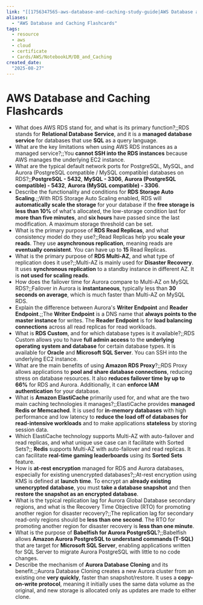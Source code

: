 ```yaml
---
link: "[[1756347565-aws-database-and-caching-study-guide|AWS Database and Caching Study Guide]]"
aliases: 
  - "AWS Database and Caching Flashcards"
tags:
  - resource
  - aws
  - cloud
  - certificate
  - Cards/AWS/NotebookLM/DB_and_Caching
created_date:
  "2025-08-27"
---
```

# AWS Database and Caching Flashcards
- What does AWS RDS stand for, and what is its primary function?;;RDS stands for **Relational Database Service**, and it is a **managed database service** for databases that use **SQL** as a query language.
- What are the key limitations when using AWS RDS instances as a managed service?;;You **cannot SSH into the RDS instances** because AWS manages the underlying EC2 instance.
- What are the typical default network ports for PostgreSQL, MySQL, and Aurora (PostgreSQL compatible / MySQL compatible) databases on RDS?;;**PostgreSQL - 5432**, **MySQL - 3306**, **Aurora (PostgreSQL compatible) - 5432**, **Aurora (MySQL compatible) - 3306**.
- Describe the functionality and conditions for **RDS Storage Auto Scaling**.;;With RDS Storage Auto Scaling enabled, RDS will **automatically scale the storage** for your database if the **free storage is less than 10%** of what's allocated, the low-storage condition last for **more than five minutes**, and **six hours** have passed since the last modification. A maximum storage threshold can be set.
- What is the primary purpose of **RDS Read Replicas**, and what consistency model do they use?;;Read Replicas help you **scale your reads**. They use **asynchronous replication**, meaning reads are **eventually consistent**. You can have up to **15** Read Replicas.
- What is the primary purpose of **RDS Multi-AZ**, and what type of replication does it use?;;Multi-AZ is mainly used for **Disaster Recovery**. It uses **synchronous replication** to a standby instance in different AZ. It is **not used for scaling reads**.
- How does the failover time for Aurora compare to Multi-AZ on MySQL RDS?;;Failover in Aurora is **instantaneous**, typically less than **30 seconds on average**, which is much faster than Multi-AZ on MySQL RDS.
- Explain the difference between Aurora's **Writer Endpoint** and **Reader Endpoint**.;;The **Writer Endpoint** is a DNS name that **always points to the master instance** for writes. The **Reader Endpoint** is for **load balancing connections** across all read replicas for read workloads.
- What is **RDS Custom**, and for which database types is it available?;;RDS Custom allows you to have **full admin access** to the **underlying operating system and database** for certain database types. It is available for **Oracle** and **Microsoft SQL Server**. You can SSH into the underlying EC2 instance.
- What are the main benefits of using **Amazon RDS Proxy**?;;RDS Proxy allows applications to **pool and share database connections**, reducing stress on database resources. It also **reduces failover time by up to 66%** for RDS and Aurora. Additionally, it can **enforce IAM authentication** for your database.
- What is **Amazon ElastiCache** primarily used for, and what are the two main caching technologies it manages?;;ElastiCache provides **managed Redis or Memcached**. It is used for **in-memory databases** with high performance and low latency to **reduce the load off of databases for read-intensive workloads** and to make applications **stateless** by storing session data.
- Which ElastiCache technology supports Multi-AZ with auto-failover and read replicas, and what unique use case can it facilitate with Sorted Sets?;; **Redis** supports Multi-AZ with auto-failover and read replicas. It can facilitate **real-time gaming leaderboards** using its **Sorted Sets** feature.
- How is **at-rest encryption** managed for RDS and Aurora databases, especially for existing unencrypted databases?;;At-rest encryption using KMS is defined at **launch time**. To encrypt an **already existing unencrypted database**, you must **take a database snapshot** and then **restore the snapshot as an encrypted database**.
- What is the typical replication lag for Aurora Global Database secondary regions, and what is the Recovery Time Objective (RTO) for promoting another region for disaster recovery?;;The replication lag for secondary read-only regions should be **less than one second**. The RTO for promoting another region for disaster recovery is **less than one minute**.
- What is the purpose of **Babelfish for Aurora PostgreSQL**?;;Babelfish allows **Amazon Aurora PostgreSQL to understand commands (T-SQL)** that are target for **Microsoft SQL Server**, enabling applications written for SQL Server to migrate Aurora PostgreSQL with little to no code changes.
- Describe the mechanism of **Aurora Database Cloning** and its benefit.;;Aurora Database Cloning creates a new Aurora cluster from an existing one **very quickly**, faster than snapshot/restore. It uses a **copy-on-write protocol**, meaning it initially uses the same data volume as the original, and new storage is allocated only as updates are made to either clone.


